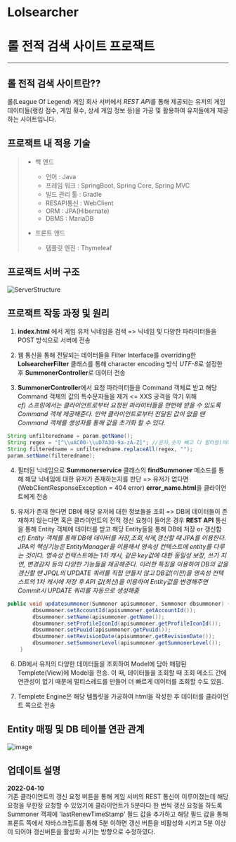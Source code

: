 # Lolsearcher
롤 전적 검색 사이트 프로잭트
=============
-----------------------------------------
롤 전적 검색 사이트란??
-----------------------------------------

롤(League Of Legend) 게임 회사 서버에서 *REST API*를 통해 제공되는 유저의 게임 데이터들(랭킹 점수, 게임 횟수, 상세 게임 정보 등)을 가공 및 활용하여 유저들에게 제공하는 사이트입니다.

프로잭트 내 적용 기술
-----------------------------------------
> - 백 앤드
>
>   - 언어 : Java
>   - 프레임 워크 : SpringBoot, Spring Core, Spring MVC
>   -  빌드 관리 툴 : Gradle
>   - RESAPI통신 : WebClient
>   - ORM : JPA(Hibernate)
>   -  DBMS : MariaDB
> - 프론트 앤드
>   - 템플릿 엔진 : Thymeleaf

프로잭트 서버 구조
-----------------------------------------
![ServerStructure](https://user-images.githubusercontent.com/89891704/157023264-e4c10e2a-0a37-4e50-b181-962c45dcca82.png)

프로잭트 작동 과정 및 원리
-----------------------------------------
1. **index.html** 에서 게임 유저 닉네임을 검색 => 닉네임 및 다양한 파라미터들을 POST 방식으로 서버에 전송

2. 웹 통신을 통해 전달되는 데이터들을 Filter Interface를 overriding한 **LolsearcherFilter** 클래스를 통해 character encoding 방식 *UTF-8*로 설정한 후 **SummonerController**로 데이터 전송

3. **SummonerController**에서 요청 파라미터들을 Command 객체로 받고 해당 Command 객체의 값의 특수문자들을 제거 <= XXS 공격을 막기 위해   
*cf) 스프링에서는 클라이언트로부터 요청된 파라미터들을 한번에 받을 수 있도록 Command 객체 제공해준다. 만약 클라이언트로부터 전달된 값이 없을 땐 Command 객체를 생성자를 통해 값을 초기화 할 수 있다.* 
```java
String unfilteredname = param.getName();
String regex = "[^\\uAC00-\\uD7A30-9a-zA-Z]"; //문자,숫자 빼고 다 필터링(띄어쓰기 포함)
String filteredname = unfilteredname.replaceAll(regex, "");
param.setName(filteredname);
```
4. 필터된 닉네임으로 **Summonerservice** 클래스의 **findSummoner** 메소드를 통해 해당 닉네임에 대한 유저가 존재하는지를 판단 => 유저가 없다면(WebClientResponseException = 404 error) **error_name.html**을 클라이언트에게 전송

5. 유저가 존재 한다면 DB에 해당 유저에 대한 정보들을 조회 => DB에 데이터들이 존재하지 않는다면 혹은 클라이언트의 전적 갱신 요청이 들어온 경우 **REST API** 통신을 통해 Entity 객체에 데이터를 받고 해당 Entity들을 통해 DB에 저장 or 갱신함   
*cf) Entity 객체를 통해 DB에 데이터를 저장,조회,삭제,갱신할 때 JPA를 이용한다. JPA의 핵심기능은 EntityManager을 이용해서 영속성 컨텍스트에 entity를 다루는 것이다. 
영속성 컨텍스트에는 1차 캐시, 같은 key값에 대한 동일성 보장, 쓰기 지연, 변경감지 등의 다양한 기능들을 제공해준다. 이러한 특징을 이용하여 DB의 값을 갱신할 땐 JPQL의 UPDATE 쿼리를 직접 만들지 않고 DB값(이전)을 영속성 컨텍스트의 1차 캐시에 저장 후  API 값(최신)을 이용하여 Entity값을 변경해주면 Commit시 UPDATE 쿼리를 자동으로 생성해줌* 
```java
public void updatesummoner(Summoner apisummoner, Summoner dbsummoner) {
		dbsummoner.setAccountId(apisummoner.getAccountId());
		dbsummoner.setName(apisummoner.getName());
		dbsummoner.setProfileIconId(apisummoner.getProfileIconId());
		dbsummoner.setPuuid(apisummoner.getPuuid());
		dbsummoner.setRevisionDate(apisummoner.getRevisionDate());
		dbsummoner.setSummonerLevel(apisummoner.getSummonerLevel());
	}
```

6. DB에서 유저의 다양한 데이터들을 조회하여 Model에 담아 매핑된 Templete(View)에 Model을 전송. 이 때, 데이터들을 조회할 때 조회 메소드 간에 연관성이 없기 때문에 멀티스레드를 만들어 더 빠르게 데이터를 조회할 수도 있음.

7. Templete Engine은 해당 템플릿을 가공하여 html을 작성한 후 데이터를 클라이언트 쪽으로 전송   

Entity 매핑 및 DB 테이블 연관 관계
----------------------------------------
![image](https://user-images.githubusercontent.com/89891704/157093397-cab00a54-01cd-405f-a870-3d33c7cad1ea.png)


업데이트 설명
--------------------------
**2022-04-10**   
기존 클라이언트의 갱신 요청 버튼을 통해 게임 서버의 REST 통신이 이루어졌는데 해당 요청을 무한정 요청할 수 있었기에 클라이언트가 5분마다 한 번씩 갱신 요청을 하도록 Summoner 객체에 'lastRenewTimeStamp' 필드 값을 추가하고 해당 필드 값을 통해 프론트 쪽에서 자바스크립트를 통해 5분 이하면 갱신 버튼을 비활성화 시키고 5분 이상이 되어야 갱신버튼을 활성화 시키는 방향으로 수정하였다.
